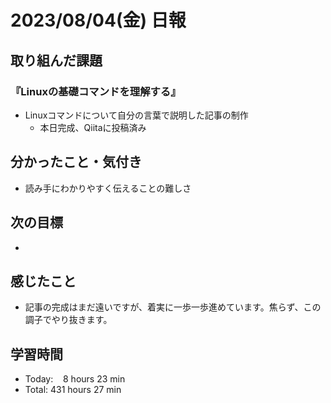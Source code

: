 # 2023/08/04(金) 日報

## 取り組んだ課題
### 『Linuxの基礎コマンドを理解する』
- Linuxコマンドについて自分の言葉で説明した記事の制作
  - 本日完成、Qiitaに投稿済み


## 分かったこと・気付き
- 読み手にわかりやすく伝えることの難しさ


## 次の目標
- 


## 感じたこと
- 記事の完成はまだ遠いですが、着実に一歩一歩進めています。焦らず、この調子でやり抜きます。


## 学習時間
- Today:&nbsp;&nbsp;&nbsp; 8 hours 23 min
- Total: 431 hours 27 min
